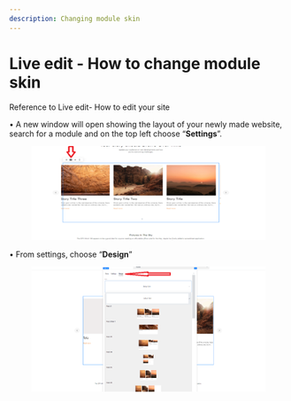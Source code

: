 ```yaml
---
description: Changing module skin
---
```


# Live edit - How to change module skin

Reference to Live edit- How to edit your site

• A new window will open showing the layout of your newly made website, search for a module and on the top left choose “**Settings**”.

<figure><img src=".gitbook/assets/image (5).png" alt=""><figcaption></figcaption></figure>

• From settings, choose “**Design**”

<figure><img src=".gitbook/assets/image (6).png" alt=""><figcaption></figcaption></figure>
